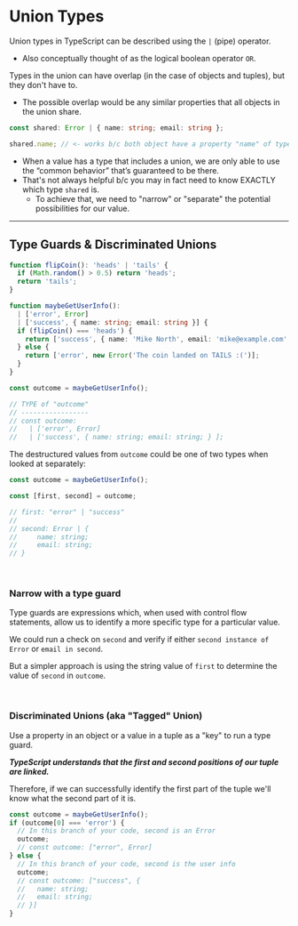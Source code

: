 # Union Types

Union types in TypeScript can be described using the `|` (pipe) operator.

- Also conceptually thought of as the logical boolean operator `OR`.

Types in the union can have overlap (in the case of objects and tuples), but they don't have to.

- The possible overlap would be any similar properties that all objects in the union share.

```ts
const shared: Error | { name: string; email: string };

shared.name; // <- works b/c both object have a property "name" of type "string"
```

- When a value has a type that includes a union, we are only able to use the “common behavior” that’s guaranteed to be there.
- That's not always helpful b/c you may in fact need to know EXACTLY which type `shared` is.
  - To achieve that, we need to "narrow" or "separate" the potential possibilities for our value.

---

## Type Guards & Discriminated Unions

```ts
function flipCoin(): 'heads' | 'tails' {
  if (Math.random() > 0.5) return 'heads';
  return 'tails';
}

function maybeGetUserInfo():
  | ['error', Error]
  | ['success', { name: string; email: string }] {
  if (flipCoin() === 'heads') {
    return ['success', { name: 'Mike North', email: 'mike@example.com' }];
  } else {
    return ['error', new Error('The coin landed on TAILS :(')];
  }
}

const outcome = maybeGetUserInfo();

// TYPE of "outcome"
// -----------------
// const outcome:
//   | ['error', Error]
//   | ['success', { name: string; email: string; } ];
```

The destructured values from `outcome` could be one of two types when looked at separately:

```ts
const outcome = maybeGetUserInfo();

const [first, second] = outcome;

// first: "error" | "success"
//
// second: Error | {
//     name: string;
//     email: string;
// }
```

<br>

### Narrow with a type guard

Type guards are expressions which, when used with control flow statements, allow us to identify a more specific type for a particular value.

We could run a check on `second` and verify if either `second instance of Error` or `email in second`.

But a simpler approach is using the string value of `first` to determine the value of `second` in `outcome`.

<br>

### Discriminated Unions (aka "Tagged" Union)

Use a property in an object or a value in a tuple as a "key" to run a type guard.

**_TypeScript understands that the first and second positions of our tuple are linked._**

Therefore, if we can successfully identify the first part of the tuple we'll know what the second part of it is.

```ts
const outcome = maybeGetUserInfo();
if (outcome[0] === 'error') {
  // In this branch of your code, second is an Error
  outcome;
  // const outcome: ["error", Error]
} else {
  // In this branch of your code, second is the user info
  outcome;
  // const outcome: ["success", {
  //   name: string;
  //   email: string;
  // }]
}
```
